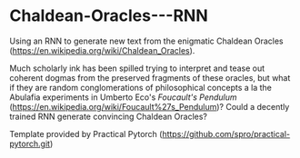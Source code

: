 # Chaldean-Oracles---RNN
Using an RNN to generate new text from the enigmatic Chaldean Oracles (https://en.wikipedia.org/wiki/Chaldean_Oracles).

 Much scholarly ink has been spilled trying to interpret and tease out coherent dogmas from the preserved fragments of these oracles, but what if they are random conglomerations of philosophical concepts a la the Abulafia experiments in Umberto Eco's _Foucault's Pendulum_ (https://en.wikipedia.org/wiki/Foucault%27s_Pendulum)? Could a decently trained RNN generate convincing Chaldean Oracles? 

Template provided by Practical Pytorch (https://github.com/spro/practical-pytorch.git)
